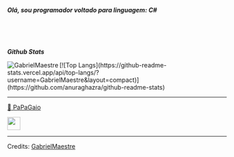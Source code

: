 ***Olá, sou programador voltado para linguagem: C#***

<br><br><br>

***Github Stats***
<p><img align="left" src="https://github-readme-stats.vercel.app/api?username=GabrielMaestre&show_icons=true&theme=radical" alt="GabrielMaestre" /></p>
[![Top Langs](https://github-readme-stats.vercel.app/api/top-langs/?username=GabrielMaestre&layout=compact)](https://github.com/anuraghazra/github-readme-stats)


<hr>

[🦜 PaPaGaio](https://cultofthepartyparrot.com)

<div>
	<img src="https://cultofthepartyparrot.com/parrots/hd/laptop_parrot.gif" width="30" height="30"/>
</div>

-----
Credits: [GabrielMaestre](https://github.com/GabrielMaestre)
